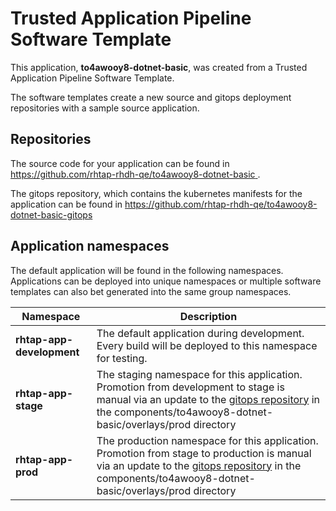 # Trusted Application Pipeline Software Template

This application, **to4awooy8-dotnet-basic**, was created from a Trusted Application Pipeline Software Template.

The software templates create a new source and gitops deployment repositories with a sample source application. 

## Repositories

The source code for your application can be found in [https://github.com/rhtap-rhdh-qe/to4awooy8-dotnet-basic ](https://github.com/rhtap-rhdh-qe/to4awooy8-dotnet-basic ).
 
The gitops repository, which contains the kubernetes manifests for the application can be found in 
[https://github.com/rhtap-rhdh-qe/to4awooy8-dotnet-basic-gitops ](https://github.com/rhtap-rhdh-qe/to4awooy8-dotnet-basic-gitops ) 

## Application namespaces 

The default application will be found in the following namespaces. Applications can be deployed into unique namespaces or multiple software templates can also bet generated into the same group namespaces.  

|  Namespace   |  Description   |  
| -------- | -------- |   
| **rhtap-app-development** | The default application during development. Every build will be deployed to this namespace for testing. | 
| **rhtap-app-stage** | The staging namespace for this application. Promotion from development to stage is manual via an update to the [gitops repository](https://github.com/rhtap-rhdh-qe/to4awooy8-dotnet-basic-gitops ) in the components/to4awooy8-dotnet-basic/overlays/prod directory |  
| **rhtap-app-prod** | The production namespace for this application. Promotion from stage to production is manual via an update to the [gitops repository](https://github.com/rhtap-rhdh-qe/to4awooy8-dotnet-basic-gitops ) in the components/to4awooy8-dotnet-basic/overlays/prod directory | 